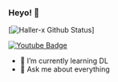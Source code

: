 ### Heyo! 👋
[![Haller-x Github Status](https://github-readme-stats.vercel.app/api?username=haller-x&show_icons=true&theme=merko)]

[![Youtube Badge](https://img.shields.io/badge/Youtube-LinkedData-red)](https://www.youtube.com/channel/UC-qIIsX6johB-GIjBb45lLA)

- 🤔 I’m currently learning DL
- 💬 Ask me about everything
